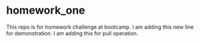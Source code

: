 # homework_one
This repo is for homework challenge at bootcamp.
I am adding this new line for demonstration. 
I am adding this for pull operation. 
